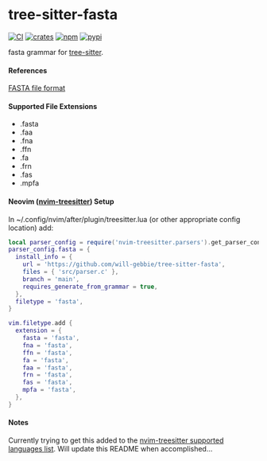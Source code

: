 # tree-sitter-fasta

[![CI][ci]](https://github.com/will-gebbie/tree-sitter-fasta/actions/workflows/ci.yml)
[![crates][crates]](https://crates.io/crates/tree-sitter-fasta)
[![npm][npm]](https://www.npmjs.com/package/tree-sitter-fasta)
[![pypi][pypi]](https://pypi.org/project/tree-sitter-fasta)

fasta grammar for [tree-sitter](https://github.com/tree-sitter).

#### References

[FASTA file format](https://en.wikipedia.org/wiki/FASTA_format)

#### Supported File Extensions

- .fasta
- .faa
- .fna
- .ffn
- .fa
- .frn
- .fas
- .mpfa

#### Neovim ([nvim-treesitter](https://github.com/nvim-treesitter/nvim-treesitter)) Setup

In ~/.config/nvim/after/plugin/treesitter.lua (or other appropriate config location) add:
```lua
local parser_config = require('nvim-treesitter.parsers').get_parser_configs()
parser_config.fasta = {
  install_info = {
    url = 'https://github.com/will-gebbie/tree-sitter-fasta',
    files = { 'src/parser.c' },
    branch = 'main',
    requires_generate_from_grammar = true,
  },
  filetype = 'fasta',
}

vim.filetype.add {
  extension = {
    fasta = 'fasta',
    fna = 'fasta',
    ffn = 'fasta',
    fa = 'fasta',
    faa = 'fasta',
    frn = 'fasta',
    fas = 'fasta',
    mpfa = 'fasta',
  },
}
```

#### Notes

Currently trying to get this added to the [nvim-treesitter supported languages list](https://github.com/nvim-treesitter/nvim-treesitter?tab=readme-ov-file#supported-languages).
Will update this README when accomplished...

[ci]: https://github.com/will-gebbie/tree-sitter-fasta/actions/workflows/ci.yml/badge.svg
[npm]: https://img.shields.io/npm/v/tree-sitter-fasta?logo=npm
[crates]: https://img.shields.io/crates/v/tree-sitter-fasta?logo=rust
[pypi]: https://img.shields.io/pypi/v/tree-sitter-fasta?logo=pypi&logoColor=ffd242
